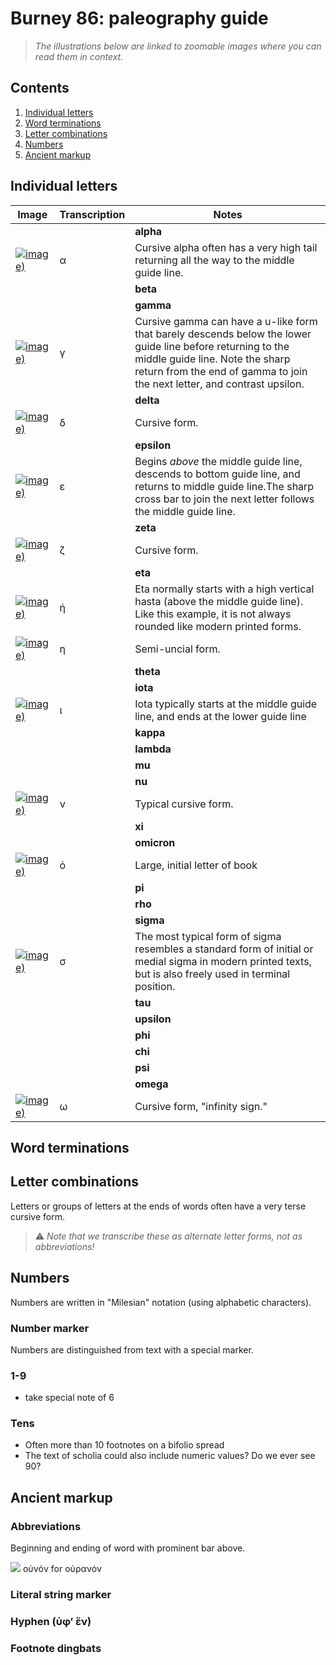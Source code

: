 # Burney 86: paleography guide


> *The illustrations below are linked to zoomable images where you can read them in context.*


## Contents

1. [Individual letters](#individual-letters)
1. [Word terminations](#letter-combinations)
1. [Letter combinations](#letter-combinations)
1. [Numbers](#numbers)
1. [Ancient markup](#ancient-markup)


## Individual letters

| Image | Transcription | Notes |
| --- | --- | --- |
|  |  | **alpha** |
| [![image)](http://www.homermultitext.org/iipsrv?IIIF=/project/homer/pyramidal/deepzoom/citebl/burney86imgs/v1/burney_ms_86_f028v.tif/pct:45.27,70.64,1.43,0.844/40,/0/default.jpg)](http://www.homermultitext.org/ict2/?urn=urn:cite2:citebl:burney86imgs.v1:burney_ms_86_f028v@0.4527,0.7064,0.01430,0.008444) | α  | Cursive alpha often has a very high tail returning all the way to the middle guide line. |
|  |  | **beta** |
|  |  | **gamma** |
| [![image)](http://www.homermultitext.org/iipsrv?IIIF=/project/homer/pyramidal/deepzoom/citebl/burney86imgs/v1/burney_ms_86_f028v.tif/pct:64.21,62.07,1.298,1.0/40,/0/default.jpg)](http://www.homermultitext.org/ict2/?urn=urn:cite2:citebl:burney86imgs.v1:burney_ms_86_f028v@0.6421,0.6207,0.01298,0.009995) | γ | Cursive gamma can have a u-like form that barely descends below the lower guide line before returning to the middle guide line. Note the sharp return from the end of gamma to join the next letter, and contrast upsilon. |
|  |  | **delta** |
| [![image)](http://www.homermultitext.org/iipsrv?IIIF=/project/homer/pyramidal/deepzoom/citebl/burney86imgs/v1/burney_ms_86_f028v.tif/pct:37.66,61.28,1.1,1.62/40,/0/default.jpg)](http://www.homermultitext.org/ict2/?urn=urn:cite2:citebl:burney86imgs.v1:burney_ms_86_f028v@0.3766,0.6128,0.01100,0.01620) | δ | Cursive form. |
|  |  | **epsilon** |
| [![image)](http://www.homermultitext.org/iipsrv?IIIF=/project/homer/pyramidal/deepzoom/citebl/burney86imgs/v1/burney_ms_86_f028v.tif/pct:59.04,61.66,1.166,1.189/40,/0/default.jpg)](http://www.homermultitext.org/ict2/?urn=urn:cite2:citebl:burney86imgs.v1:burney_ms_86_f028v@0.5904,0.6166,0.01166,0.01189) | ε  | Begins *above* the middle guide line, descends to bottom guide line, and returns to middle guide line.The sharp cross bar to join the next letter follows the middle guide line. |
|  |  | **zeta** |
| [![image)](http://www.homermultitext.org/iipsrv?IIIF=/project/homer/pyramidal/deepzoom/citebl/burney86imgs/v1/burney_ms_86_f028v.tif/pct:47.91,61.54,1.848,1.947/40,/0/default.jpg)](http://www.homermultitext.org/ict2/?urn=urn:cite2:citebl:burney86imgs.v1:burney_ms_86_f028v@0.4791,0.6154,0.01848,0.01947) | ζ | Cursive form. |
|  |  | **eta** |
| [![image)](http://www.homermultitext.org/iipsrv?IIIF=/project/homer/pyramidal/deepzoom/citebl/burney86imgs/v1/burney_ms_86_f028v.tif/pct:56.14,61.49,1.76,1.396/40,/0/default.jpg)](http://www.homermultitext.org/ict2/?urn=urn:cite2:citebl:burney86imgs.v1:burney_ms_86_f028v@0.5614,0.6149,0.01760,0.01396) | ή | Eta normally starts with a high vertical hasta (above the middle guide line). Like this example, it is not always rounded like modern printed forms. |
| [![image)](http://www.homermultitext.org/iipsrv?IIIF=/project/homer/pyramidal/deepzoom/citebl/burney86imgs/v1/burney_ms_86_f028v.tif/pct:54.03,70.58,0.77,1.0/40,/0/default.jpg)](http://www.homermultitext.org/ict2/?urn=urn:cite2:citebl:burney86imgs.v1:burney_ms_86_f028v@0.5403,0.7058,0.007699,0.009995) | η  | Semi-uncial form. |
|  |  | **theta** |
|  |  | **iota** |
| [![image)](http://www.homermultitext.org/iipsrv?IIIF=/project/homer/pyramidal/deepzoom/citebl/burney86imgs/v1/burney_ms_86_f028v.tif/pct:36.71,61.69,0.704,1.086/40,/0/default.jpg)](http://www.homermultitext.org/ict2/?urn=urn:cite2:citebl:burney86imgs.v1:burney_ms_86_f028v@0.3671,0.6169,0.007039,0.01086) | ι | Iota typically starts at the middle guide line, and ends at the lower guide line  |
|  |  | **kappa** |
|  |  | **lambda** |
|  |  | **mu** |
|  |  | **nu** |
| [![image)](http://www.homermultitext.org/iipsrv?IIIF=/project/homer/pyramidal/deepzoom/citebl/burney86imgs/v1/burney_ms_86_f028v.tif/pct:36.08,65.85,1.496,1.465/40,/0/default.jpg)](http://www.homermultitext.org/ict2/?urn=urn:cite2:citebl:burney86imgs.v1:burney_ms_86_f028v@0.3608,0.6585,0.01496,0.01465) | ν  | Typical cursive form. |
|  |  | **xi** |
|  |  | **omicron** |
| [![image)](http://www.homermultitext.org/iipsrv?IIIF=/project/homer/pyramidal/deepzoom/citebl/burney86imgs/v1/burney_ms_86_f028v.tif/pct:33.63,60.37,3.3,3.757/40,/0/default.jpg)](http://www.homermultitext.org/ict2/?urn=urn:cite2:citebl:burney86imgs.v1:burney_ms_86_f028v@0.3363,0.6037,0.03300,0.03757) | ὁ | Large, initial letter of book |
|  |  | **pi** |
|  |  | **rho** |
|  |  | **sigma** |
| [![image)](http://www.homermultitext.org/iipsrv?IIIF=/project/homer/pyramidal/deepzoom/citebl/burney86imgs/v1/burney_ms_86_f028v.tif/pct:44.79,72.62,1.21,1.137/40,/0/default.jpg)](http://www.homermultitext.org/ict2/?urn=urn:cite2:citebl:burney86imgs.v1:burney_ms_86_f028v@0.4479,0.7262,0.01210,0.01137) | σ  |  The most typical form of sigma resembles a standard form of initial or medial sigma in modern printed texts, but is also freely used in terminal position. |
|  |  | **tau** |
|  |  | **upsilon** |
|  |  | **phi** |
|  |  | **chi** |
|  |  | **psi** |
|  |  | **omega** |
| [![image)](http://www.homermultitext.org/iipsrv?IIIF=/project/homer/pyramidal/deepzoom/citebl/burney86imgs/v1/burney_ms_86_f028v.tif/pct:68.26,62.17,1.892,0.844/40,/0/default.jpg)](http://www.homermultitext.org/ict2/?urn=urn:cite2:citebl:burney86imgs.v1:burney_ms_86_f028v@0.6826,0.6217,0.01892,0.008444) | ω  |  Cursive form, "infinity sign." |

## Word terminations

## Letter combinations

Letters or groups of letters at the ends of words often have a very terse cursive form.

> ⚠️ *Note that we transcribe these as alternate letter forms, not as abbreviations!*

## Numbers

Numbers are written in "Milesian" notation (using alphabetic characters).

### Number marker

Numbers are distinguished from text with a special marker.


### 1-9

- take special note of 6 

### Tens

- Often more than 10 footnotes on a bifolio spread
- The text of scholia could also include numeric values?  Do we ever see 90?

## Ancient markup





### Abbreviations

Beginning and ending of word with prominent bar above.


![](https://www.homermultitext.org/iipsrv?OBJ=IIP,1.0&FIF=/project/homer/pyramidal/deepzoom/citebl/burney86imgs/v1/burney_ms_86_f028v.tif&RGN=0.9111,0.6586,0.03322,0.01396&wID=250&CVT=JPEG) οὐνόν  for οὐρανόν


### Literal string marker

### Hyphen (ὑφ‘ ἕν)

### Footnote dingbats